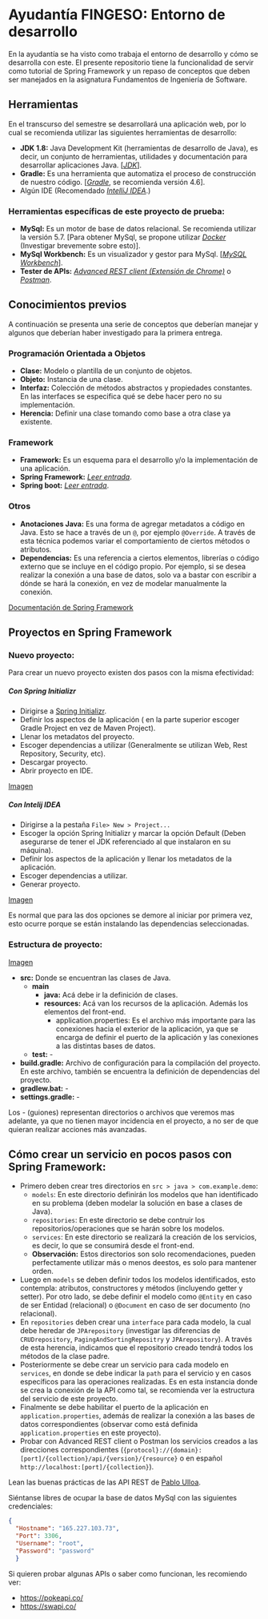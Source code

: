 # Ayudantía FINGESO: Entorno de desarrollo

En la ayudantía se ha visto como trabaja el entorno de desarrollo y cómo se desarrolla con este. El presente repositorio tiene la funcionalidad de servir como tutorial de Spring Framework y un repaso de conceptos que deben ser manejados en la asignatura Fundamentos de Ingeniería de Software.

## Herramientas
En el transcurso del semestre se desarrollará una aplicación web, por lo cual se recomienda utilizar las siguientes herramientas de desarrollo:
- **JDK 1.8:** Java Development Kit (herramientas de desarrollo de Java), es decir, un conjunto de herramientas, utilidades y documentación para desarrollar aplicaciones Java. [[_JDK_](http://www.oracle.com/technetwork/java/javase/downloads/jdk8-downloads-2133151.html?ssSourceSiteId=otnes)].
- **Gradle:** Es una herramienta que automatiza el proceso de construcción de nuestro código. [[_Gradle_](https://gradle.org/install/), se recomienda versión 4.6].
- Algún IDE (Recomendado [_IntelliJ IDEA_](https://www.jetbrains.com/idea/).)

### Herramientas específicas de este proyecto de prueba:

- **MySql:** Es un motor de base de datos relacional. Se recomienda utilizar la versión 5.7. [Para obtener MySql, se propone utilizar [_Docker_](https://www.docker.com/) (Investigar brevemente sobre esto)].
- **MySql Workbench:** Es un visualizador y gestor para MySql. [[_MySQL Workbench_](https://www.mysql.com/products/workbench/)].
- **Tester de APIs:** [_Advanced REST client (Extensión de Chrome)_](https://chrome.google.com/webstore/detail/advanced-rest-client/hgmloofddffdnphfgcellkdfbfbjeloo) o [_Postman_](https://www.getpostman.com/apps).

## Conocimientos previos
A continuación se presenta una serie de conceptos que deberían manejar y algunos que deberían haber investigado para la primera entrega.

### Programación Orientada a Objetos
- **Clase:**  Modelo o plantilla de un conjunto de objetos.
- **Objeto:** Instancia de una clase.
- **Interfaz:** Colección de métodos abstractos y propiedades constantes. En las interfaces se especifica qué se debe hacer pero no su implementación. 
- **Herencia:** Definir una clase tomando como base a otra clase ya existente.


### Framework
- **Framework:** Es un esquema para el desarrollo y/o la implementación de una aplicación.
- **Spring Framework:** [_Leer entrada_](http://curiotek.com/2017/06/16/java-que-es-spring/).
- **Spring boot:** [_Leer entrada_](https://www.arquitecturajava.com/que-es-spring-boot/).

### Otros
- **Anotaciones Java:** Es una forma de agregar metadatos a código en Java. Esto se hace a través de un `@`, por ejemplo `@Override`. A través de esta técnica podemos variar el comportamiento de ciertos métodos o atributos.
- **Dependencias:** Es una referencia a ciertos elementos, librerías o código externo que se incluye en el código propio. Por ejemplo, si se desea realizar la conexión a una base de datos, solo va a bastar con escribir a dónde se hará la conexión, en vez de modelar manualmente la conexión.

[Documentación de Spring Framework](https://spring.io/docs)

## Proyectos en Spring Framework

### Nuevo proyecto:
Para crear un nuevo proyecto existen dos pasos con la misma efectividad:

##### Con Spring Initializr 
- Dirigirse a [Spring Initializr](https://start.spring.io/).
- Definir los aspectos de la aplicación ( en la parte superior escoger Gradle Project en vez de Maven Project).
- Llenar los metadatos del proyecto.
- Escoger dependencias a utilizar (Generalmente se utilizan <span class="badge badge-primary">Web</span>, <span class="badge badge-danger">Rest Repository</span>, <span class="badge badge-success">Security</span>, etc). 
- Descargar proyecto.
- Abrir proyecto en IDE.

[Imagen](https://ibb.co/gDeZR7)

##### Con Intelij IDEA
- Dirigirse a la pestaña `File> New > Project...`
- Escoger la opción Spring Initializr y marcar la opción Default (Deben asegurarse de tener el JDK referenciado al que instalaron en su máquina).
- Definir los aspectos de la aplicación y llenar los metadatos de la aplicación.
- Escoger dependencias a utilizar.
- Generar proyecto.

[Imagen](https://ibb.co/nABQYn)


Es normal que para las dos opciones se demore al iniciar por primera vez, esto ocurre porque se están instalando las dependencias seleccionadas.

### Estructura de proyecto:

[Imagen](https://ibb.co/kfVPR7)

- **src:** Donde se encuentran las clases de Java.
  - **main**
    - **java:** Acá debe ir la definición de clases.
    - **resources:** Acá van los recursos de la aplicación. Además los elementos del front-end.
      - application.properties: Es el archivo más importante para las conexiones hacia el exterior de la aplicación, ya que se encarga de definir el puerto de la aplicación y las conexiones a las distintas bases de datos.
  - **test:** -
- **build.gradle:** Archivo de configuración para la compilación del proyecto. En este archivo, también se encuentra la definición de dependencias del proyecto.
- **gradlew.bat:** -
- **settings.gradle:** -

Los - (guiones) representan directorios o archivos que veremos mas adelante, ya que no tienen mayor incidencia en el proyecto, a no ser de que quieran realizar acciones más avanzadas.

## Cómo crear un servicio en pocos pasos con Spring Framework:
- Primero deben crear tres directorios en `src > java > com.example.demo`:
   - `models`: En este directorio definirán los modelos que han identificado en su problema (deben modelar la solución en base a clases de Java).
   - `repositories`: En este directorio se debe contruir los repositorios/operaciones que se harán sobre los modelos.
   - `services`: En este directorio se realizará la creación de los servicios, es decir, lo que se consumirá desde el front-end.
   - **Observación:** Estos directorios son solo recomendaciones, pueden perfectamente utilizar más o menos deestos, es solo para mantener orden. 
- Luego en `models` se deben definir todos los modelos identificados, esto contempla: atributos, constructores y métodos (incluyendo getter y setter). Por otro lado, se debe definir el modelo como `@Entity` en caso de ser Entidad (relacional) o `@Document` en caso de ser documento (no relacional).
- En `repositories` deben crear una `interface` para cada modelo, la cual debe heredar de `JPArepository` (investigar las diferencias de `CRUDrepository`, `PagingAndSortingRepositry` y `JPArepository`). A través de esta herencia, indicamos que el repositorio creado tendrá todos los métodos de la clase padre.
- Posteriormente se debe crear un servicio para cada modelo en `services`, en donde se debe indicar la `path` para el servicio y en casos específicos para las operaciones realizadas. Es en esta instancia donde se crea la conexión de la API como tal, se recomienda ver la estructura del servicio de este proyecto.
- Finalmente se debe habilitar el puerto de la aplicación en `application.properties`, además de realizar la conexión a las bases de datos correspondientes (observar como está definida `application.properties` en este proyecto).
- Probar con Advanced REST client o Postman los servicios creados a las direcciones correspondientes (`{protocol}://{domain}:[port]/{collection}/api/{version}/{resource}` o en español `http://localhost:[port]/{collection}`).

Lean las buenas prácticas de las API REST de [Pablo Ulloa](http://slides.com/prulloac/deck#/).

Siéntanse libres de ocupar la base de datos MySql con las siguientes credenciales:
```json
{
  "Hostname": "165.227.103.73",
  "Port": 3306,
  "Username": "root",
  "Password": "password"  
  }
``` 
Si quieren probar algunas APIs o saber como funcionan, les recomiendo ver:
- https://pokeapi.co/
- https://swapi.co/